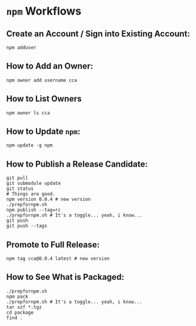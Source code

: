 # `npm` Workflows

## Create an Account / Sign into Existing Account:

    npm adduser

## How to Add an Owner:

    npm owner add username cca

## How to List Owners

    npm owner ls cca

## How to Update `npm`:

    npm update -g npm

## How to Publish a Release Candidate:

    git pull
    git submodule update
    git status
    # Things are good.
    npm version 0.0.4 # new version
    ./prepfornpm.sh
    npm publish --tag=rc
    ./prepfornpm.sh # It's a toggle... yeah, i know...
    git push
    git push --tags

## Promote to Full Release:

    npm tag cca@0.0.4 latest # new version

## How to See What is Packaged:
    ./prepfornpm.sh
    npm pack
    ./prepfornpm.sh # It's a toggle... yeah, i know...
    tar xzf *.tgz
    cd package
    find .
